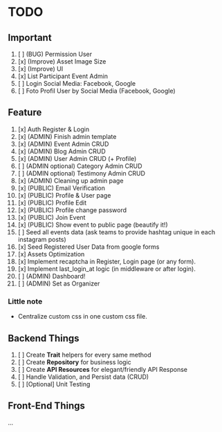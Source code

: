 # TODO

## Important

1. [ ] (BUG) Permission User
2. [x] (Improve) Asset Image Size
3. [x] (Improve) UI
4. [x] List Participant Event Admin
5. [ ] Login Social Media: Facebook, Google
6. [ ] Foto Profil User by Social Media (Facebook, Google)

## Feature

1. [x] Auth Register & Login
2. [x] (ADMIN) Finish admin template
3. [x] (ADMIN) Event Admin CRUD
4. [x] (ADMIN) Blog Admin CRUD
5. [x] (ADMIN) User Admin CRUD (+ Profile)
6. [ ] (ADMIN optional) Category Admin CRUD
7. [ ] (ADMIN optional) Testimony Admin CRUD
8. [x] (ADMIN) Cleaning up admin page
9.  [x] (PUBLIC) Email Verification
10. [x] (PUBLIC) Profile & User page
11. [x] (PUBLIC) Profile Edit
12. [x] (PUBLIC) Profile change password
13. [x] (PUBLIC) Join Event
14. [x] (PUBLIC) Show event to public page (beautify it!)
15. [ ] Seed all events data (ask teams to provide hashtag unique in each instagram posts)
16. [x] Seed Registered User Data from google forms
17. [x] Assets Optimization
18. [x] Implement recaptcha in Register, Login page (or any form).
19. [x] Implement last_login_at logic (in middleware or after login).
20. [ ] (ADMIN) Dashboard!
21. [ ] (ADMIN) Set as Organizer


### Little note
- Centralize custom css in one custom css file.


## Backend Things

1. [ ] Create **Trait** helpers for every same method
2. [ ] Create **Repository** for business logic
3. [ ] Create **API Resources** for elegant/friendly API Response
4. [ ] Handle Validation, and Persist data (CRUD)
5. [ ] [Optional] Unit Testing

## Front-End Things

...